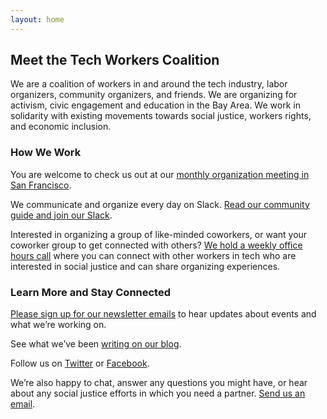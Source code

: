 ```yaml
---
layout: home
---
```

## Meet the Tech Workers Coalition

We are a coalition of workers in and around the tech industry, labor organizers, community organizers, and friends. We are organizing for activism, civic engagement and education in the Bay Area. We work in solidarity with existing movements towards social justice, workers rights, and economic inclusion.

### How We Work

You are welcome to check us out at our [monthly organization meeting in San Francisco](https://www.meetup.com/Tech-Workers-Coalition/).

We communicate and organize every day on Slack. [Read our community guide and join our Slack](https://goo.gl/forms/9oR63iCK2JXCFwH23).

Interested in organizing a group of like-minded coworkers, or want your coworker group to get connected with others? [We hold a weekly office hours call](https://www.facebook.com/groups/365534843799176/) where you can connect with other workers in tech who are interested in social justice and can share organizing experiences.

### Learn More and Stay Connected

[Please sign up for our newsletter emails](/subscribe.html) to hear updates about events and what we’re working on.

See what we’ve been [writing on our blog](https://medium.com/@techworkersco).

Follow us on [Twitter](https://twitter.com/techworkersco) or [Facebook](https://www.facebook.com/TechWorkersCoalition).

We’re also happy to chat, answer any questions you might have, or hear about any social justice efforts in which you need a partner. [Send us an email](mailto:hello@techworkersco.org).
